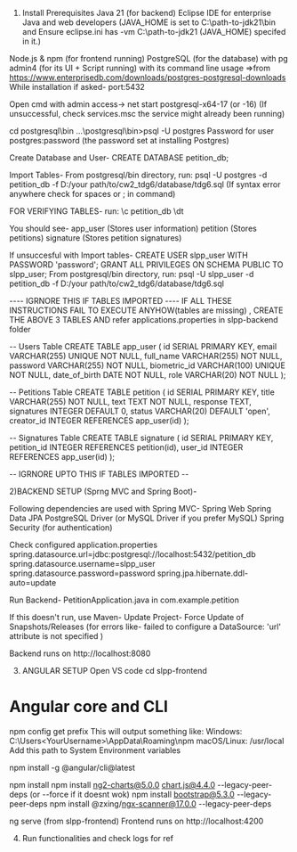 1) Install Prerequisites
Java 21 (for backend)
Eclipse IDE for enterprise Java and web developers
(JAVA_HOME is set to C:\path-to-jdk21\bin and Ensure eclipse.ini has -vm C:\path-to-jdk21 (JAVA_HOME) specifed in it.)

Node.js & npm (for frontend running)
PostgreSQL (for the database) with pg admin4 (for its UI + Script running) with its command line usage
=>from https://www.enterprisedb.com/downloads/postgres-postgresql-downloads
While installation if asked- port:5432


Open cmd with admin access-> 
net start postgresql-x64-17 (or -16)
(If unsuccessful, check services.msc the service might already been running)

cd postgresql\bin
...\postgresql\bin>psql -U postgres
Password for user postgres:password
(the password set at installing Postgres)

Create Database and User- 
CREATE DATABASE petition_db;

Import Tables-
From postgresql/bin directory, run:
psql -U postgres -d petition_db -f D:/your path/to/cw2_tdg6/database/tdg6.sql
(If syntax error anywhere check for spaces or ; in command)

FOR VERIFYING TABLES- run:
\c petition_db
\dt

You should see-
app_user (Stores user information)
petition (Stores petitions)
signature (Stores petition signatures)

If unsuccesful with Import tables- 
CREATE USER slpp_user WITH PASSWORD 'password';
GRANT ALL PRIVILEGES ON SCHEMA PUBLIC TO slpp_user;
From postgresql/bin directory, run:
psql -U slpp_user -d petition_db -f D:/your path/to/cw2_tdg6/database/tdg6.sql


---- IGRNORE THIS IF TABLES IMPORTED ----
IF ALL THESE INSTRUCTIONS FAIL TO EXECUTE ANYHOW(tables are missing) 
, CREATE THE ABOVE 3 TABLES AND refer applications.properties in slpp-backend folder

-- Users Table
CREATE TABLE app_user (
  id SERIAL PRIMARY KEY,
  email VARCHAR(255) UNIQUE NOT NULL,
  full_name VARCHAR(255) NOT NULL,
  password VARCHAR(255) NOT NULL,
  biometric_id VARCHAR(100) UNIQUE NOT NULL,
  date_of_birth DATE NOT NULL,
  role VARCHAR(20) NOT NULL
);

-- Petitions Table
CREATE TABLE petition (
  id SERIAL PRIMARY KEY,
  title VARCHAR(255) NOT NULL,
  text TEXT NOT NULL,
  response TEXT,
  signatures INTEGER DEFAULT 0,
  status VARCHAR(20) DEFAULT 'open',
  creator_id INTEGER REFERENCES app_user(id)
);

-- Signatures Table
CREATE TABLE signature (
  id SERIAL PRIMARY KEY,
  petition_id INTEGER REFERENCES petition(id),
  user_id INTEGER REFERENCES app_user(id)
);

-- IGRNORE UPTO THIS IF TABLES IMPORTED --


2)BACKEND SETUP (Sprng MVC and Spring Boot)-
 
Following dependencies are used with Spring MVC- 
Spring Web
Spring Data JPA
PostgreSQL Driver (or MySQL Driver if you prefer MySQL)
Spring Security (for authentication)



Check configured application.properties
spring.datasource.url=jdbc:postgresql://localhost:5432/petition_db
spring.datasource.username=slpp_user
spring.datasource.password=password
spring.jpa.hibernate.ddl-auto=update

Run Backend- PetitionApplication.java in com.example.petition

If this doesn't run, use Maven- Update Project- Force Update of Snapshots/Releases
(for errors like- failed to configure a DataSource: 'url' attribute is not specified )

Backend runs on http://localhost:8080



3) ANGULAR SETUP
Open VS code
cd slpp-frontend

# Angular core and CLI

npm config get prefix
This will output something like:
Windows: C:\Users\<YourUsername>\AppData\Roaming\npm
macOS/Linux: /usr/local
Add this path to System Environment variables 

npm install -g @angular/cli@latest

npm install
npm install ng2-charts@5.0.0 chart.js@4.4.0 --legacy-peer-deps (or --force if it doesnt wok)
npm install bootstrap@5.3.0 --legacy-peer-deps
npm install @zxing/ngx-scanner@17.0.0 --legacy-peer-deps


ng serve (from slpp-frontend)
Frontend runs on http://localhost:4200


4) Run functionalities and check logs for ref 